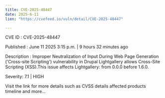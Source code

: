 ```yaml
---
title: CVE-2025-48447
date: 2025-6-11
lien: "https://cvefeed.io/vuln/detail/CVE-2025-48447"

---
```


CVE ID : CVE-2025-48447

Published :  June 11
2025
3:15 p.m. | 9 hours
32 minutes ago

Description : Improper Neutralization of Input During Web Page Generation ('Cross-site Scripting') vulnerability in Drupal Lightgallery allows Cross-Site Scripting (XSS).This issue affects Lightgallery: from 0.0.0 before 1.6.0.

Severity: 7.1 | HIGH

Visit the link for more details
such as CVSS details
affected products
timeline
and more...
